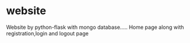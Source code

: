 # website
Website by python-flask with mongo database.....
Home page along with registration,login and logout page
